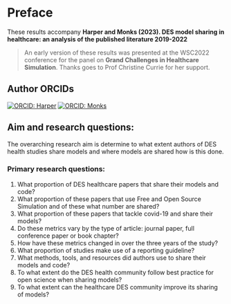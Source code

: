 # Preface

These results accompany **Harper and Monks (2023).  DES model sharing in healthcare: an analysis of the published literature 2019-2022**

> An early version of these results was presented at the WSC2022 conference for the panel on **Grand Challenges in Healthcare Simulation**.  Thanks goes to Prof Christine Currie for her support.

## Author ORCIDs

[![ORCID: Harper](https://img.shields.io/badge/ORCID-0000--0001--5274--5037-brightgreen)](https://orcid.org/0000-0001-5274-5037)
[![ORCID: Monks](https://img.shields.io/badge/ORCID-0000--0003--2631--4481-brightgreen)](https://orcid.org/0000-0003-2631-4481)

## Aim and research questions:

The overarching research aim is determine to what extent authors of DES health studies share models and where models are shared how is this done.

### Primary research questions:

1. What proportion of DES healthcare papers that share their models and code?
2. What proportion of these papers that use Free and Open Source Simulation and of these what number are shared?
3. What proportion of these papers that tackle covid-19 and share their models?
3. Do these metrics vary by the type of article: journal paper, full conference paper or book chapter?
4. How have these metrics changed in over the three years of the study?
5. What proportion of studies make use of a reporting guideline?
6. What methods, tools, and resources did authors use to share their models and code?
7. To what extent do the DES health community follow best practice for open science when sharing models?
8. To what extent can the healthcare DES community improve its sharing of models?